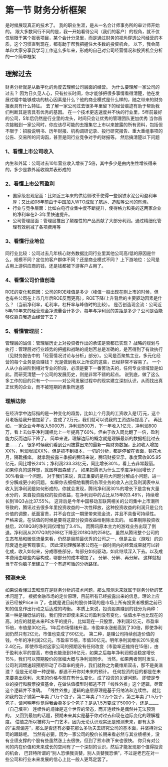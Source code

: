 # 第一节 财务分析框架

是时候展现真正的技术了。
我的职业生涯，是从一名会计师事务所的审计师开始的。
跟大多数同行不同的是，我一开始看待公司（我们的客户）的视角，就不仅仅局限于某个报表项目，某个会计分录里，而是通过财务的视角穿透公司经营的本质，这个习惯直到现在，都有助于帮我把握住大多数的投资机会。
以下，我会简单和大家分享我学习工作这么多年来，形成的自己对公司经营情况和投资机会分析的一个简单框架

## 理解过去

财务分析就是从数字化的角度去理解公司层面的经营。
为什么要理解一家公司的过去？
因为日久见人心，只有拉长时间，你才能够把很多事情看得清楚，他在发展过程中能够成功的核心因素是什么？他的商业模式是什么样的，随之带来的财务报表具有什么特征。
去了解一家公司过去很多年里留下的经营痕迹有助于帮助我们判断其是否具有优秀的基因。
在一个技术更迭速度并不快的行业里，5年前最好的公司，5年后仍然是行业里的龙头，时间只会让优秀的管理团队更加优秀
当你首次接触到一家公司时，你应该尽可能的去搜集它上市以来披露的所有资料，包括但不限于：招股说明书、历年财报、机构调研记录、投行研究报告、重大重组事项的公告、交易所的问询函，甚至是同行业竞争对手的财报等。
然后搞清楚以下问题


### 1、看懂上市公司收入

内生和外延：公司过去10年营业收入增长了5倍，其中多少是由内生性增长得来的，多少是靠外延收购并表形成的

### 2、看懂上市公司盈利

- 国家级宏观层面：比如近三年来的供给侧改革使得一些钢铁水泥公司盈利丰厚；又比如08年前由于中国加入WTO成就了航运、造船等公司的辉煌。
- 行业与竞争层面：比如白电行业集中度不断提升，使得格力和美的这两家企业的净利率在2-3年里快速提升。
- 公司管理层面：管理层推出了颠覆性的产品贡献了大部分利润。通过精细化管理有效削减了各项费用等

### 3、看懂行业地位
同行业比较：公司过去几年核心财务数据比同行业里其他公司高/低的原因是什么，规模不同？定位的客户群体不同？还是商业模式不同？
上下游地位：公司是占用上游供应商的钱，还是钱都被下游客户占用了。
### 4、看懂公司价值创造
ROE的变化和原因：公司的ROE峰值是多少（峰值一般出现在刚上市的时候，但也有些公司在上市几年后ROE反而更高），ROE下降/上升背后的主要驱动因素是什么？（当前净利率，毛利率，杠杆率与峰值时的比较）。
是否创造现金流：公司近5年/10年来的经营现金净流量合计多少，每年与净利润的差距是多少？公司是否能够仅靠自我造血经营下去？
### 5、看懂管理层：
管理层的诚信：管理层历史上对投资者作出的承诺是否都已实现？
战略的规划与执行：管理层对行业趋势的把握和战略的规划否总是准确的，是否得到了有效执行（见财务报告中的「经营情况讨论与分析」部分）。公司是否聚焦主业，多元化经营的每个业务是否赚钱？
光是做到我以上所说的这些，已经非常不容易了。
一个人从小白进阶到相对专业的阶段，必须是要下一番苦功夫的，任何专业领域皆是如此。而研究清楚一个公司的发展历史，则是非常不错的起点。
说到底，做了这么多工作的目的只有一个———对公司发展过程中的现实建立深刻认识，从而找出真正优秀的企业，而不被短期的表象所迷惑

### 理解边际
在经济学中边际指的是一种变化的趋势，比如上个月我的工资收入是1万元，这个月老板给我升值加薪了，变成了2万元，我们就可以说我的工资边际提高了。
再比如，一家企业今年收入5000万，净利润500万，下一年收入1亿元，净利润800万，看上去似乎净利润相比上一年提高了60%。但由于收入同比翻了一倍，盈利能力反而边际下降了。
简单来说，理解边际的概念就是理解最新的数据相比过去更......了。
很多时候我们看到公司披露出来的最新一期财务数据，比如收入增加XX%，利润增加XX%，但是抓不到根本，一切的分析，都是停留在表面，镜花水月，隔靴搔痒。
就拿刚披露三季报的腾讯来说，腾讯财报显示，季度营收805.95亿元，同比增长24%；净利润233.33亿元，同比增长30%，看上去非常靓丽。
如果你真的这样想，就图样图森破了。
如果把腾讯为什么三季度净利润增长了30%看做一个问题。
对于我们来说，真正重要的是将大问题分解成小问题，进一步分解成更小的问题。
如果你去细细地看腾讯各项业务的收入占比及利润表中从收入到净利润是如何形成的，你就会发现，腾讯净利润30%的增长下是含有大量水分的，来自投资股权的投资收益，在净利润中的占比从15年的3.48%，持续增长到18Q3占比37.55%。
这背后是今年中国移动互联网相关的公司集中上市潮所导致的，腾讯过去很多年里投资收益的一次性释放，这种投资收益的利润只是公允价值的调整，纸面富贵，并不会在这一期里带来现金流，并且不具备可持续性。
严格来说，在估值的时候是要将这部分投资收益给剔除出去的。
如果剔除投资收益后，2018Q3的净利润仅增加了3.4%。
而腾讯原本主力的游戏业务出现了倒退。净利润从2017Q3的268亿下降至2018Q3的258亿。
虽然从腾讯整个公司的生态布局和微信流量来看，仍然是目前最优秀的公司之一，但是主业（游戏）的边际衰退也是客观事实。
因此深刻理解某家公司在一段时间内的经营成果就可以转化成，收入如何来，分成哪些部分，每部分如何驱动，如此继续深入下去。以及成本费用由哪些内容构成，哪部分的成本增加了。
分解、分解、再分解。
这样就相当于在你脑子里建立了一个有迹可循的分析路径。
### 预测未来
如果说看懂过去和现在是财务分析的技术问题，那么预测未来就属于财务分析的艺术问题了。
根据金融市场的定价原理，目前所有已经披露出来的信息，理论上应该已经被Price in 了，也就是说目前的股价体现的是市场上所有投资者根据之前已知的信息作出行动之后达成的均衡。
本质上来说，投资股票赚到的钱分为两种：
第一种是赚低估的钱，我们预计即使未来公司盈利没有变化，估值水平也比现在的高。对应的就是未来PE水平的提升。
比如现在一只股票，净利润2亿元，市盈率15倍，市值是30亿元。1年后市场情绪升温，市盈率水涨船高到了30倍，即使净利润仍然只有2亿元，市值也变成了60亿元。
第二种，是赚公司持续创造价值的钱，今年的净利润2亿元，市盈率15倍，市值30亿元。明年净利润增长20%变成2.4亿元，即使市场对这家公司的预期没有任何改变（市盈率还维持在15倍），由于盈利水平的提高，市值也能涨到36亿元，如果之后每年净利润假设稳定增长15%，我们可以预期股价的涨幅大概与净利润同步。
当然，如果两者同时发生，公司利润增速超预期带动了市盈率的提升，我们就称之为戴维斯双击，那不是美滋滋？
但是无论哪一种逻辑，都逃不开你对未来的预计。
任何投资的目的都是在未来要卖出获利，未来的价格与现在有什么变化，成了投资的关键问题。
即使是专业的投行和股票投资基金，在做估值模型时都逃不开「线性外推」这个逻辑，尽管这个逻辑并不准确。
「线性外推」逻辑的底层原理是基于归纳法和连续性。
就比如我的包子铺第一年卖了1万个包子，第二年卖了1.2万个包子，第三年卖了1.5万个包子，请问明年你觉得我会卖多少个包子？是从1.5万变成了5000个，还是_____（自己填空）
连续性的规律是这个世界的常态，而非连续性是偶然并无法预测的。
又回到最初的话题，预期未来其实是基于你对过去和现在边际变化的理解程度。
估值之所以被称为一门艺术，因为无论认识现实还是预测未来，都有太多的“主观偏差”，那么是否还有必要花那么多功夫去研究公司的基本面，并坚持对公司的跟踪呢。
当然有必要。因为一家公司的股价长期来看必然与其业绩相关，没有业绩支撑的个股有些虽然涨上去很快，但到了熊市跌下来也很快。
你只有对公司的内在价值和未来成长的空间有了一个深刻的认识，然后才能发现那个值得投资的机会，
巴菲特所谓的“别人恐惧我贪婪，别人贪婪我恐惧”，不过是老巴在对一些公司和行业未来发展的信心上比一般人更笃定罢了。
